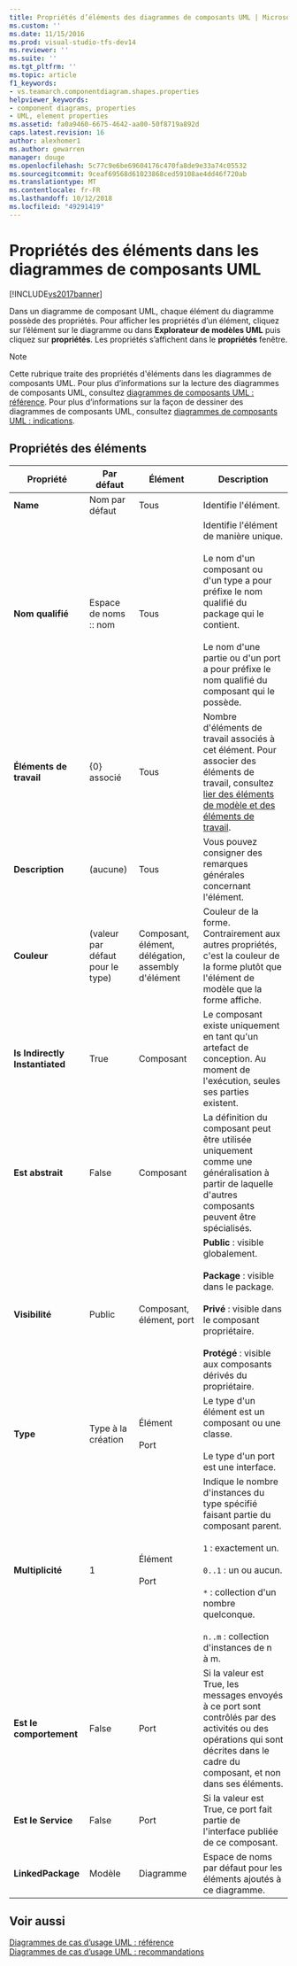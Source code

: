```yaml
---
title: Propriétés d’éléments des diagrammes de composants UML | Microsoft Docs
ms.custom: ''
ms.date: 11/15/2016
ms.prod: visual-studio-tfs-dev14
ms.reviewer: ''
ms.suite: ''
ms.tgt_pltfrm: ''
ms.topic: article
f1_keywords:
- vs.teamarch.componentdiagram.shapes.properties
helpviewer_keywords:
- component diagrams, properties
- UML, element properties
ms.assetid: fa0a9460-6675-4642-aa00-50f8719a892d
caps.latest.revision: 16
author: alexhomer1
ms.author: gewarren
manager: douge
ms.openlocfilehash: 5c77c9e6be69604176c470fa8de9e33a74c05532
ms.sourcegitcommit: 9ceaf69568d61023868ced59108ae4dd46f720ab
ms.translationtype: MT
ms.contentlocale: fr-FR
ms.lasthandoff: 10/12/2018
ms.locfileid: "49291419"
---
```

# <a name="properties-of-elements-on-uml-component-diagrams"></a>Propriétés des éléments dans les diagrammes de composants UML
[!INCLUDE[vs2017banner](../includes/vs2017banner.md)]

Dans un diagramme de composant UML, chaque élément du diagramme possède des propriétés. Pour afficher les propriétés d’un élément, cliquez sur l’élément sur le diagramme ou dans **Explorateur de modèles UML** puis cliquez sur **propriétés**. Les propriétés s’affichent dans le **propriétés** fenêtre.  
  
> [!NOTE]
>  Cette rubrique traite des propriétés d'éléments dans les diagrammes de composants UML. Pour plus d’informations sur la lecture des diagrammes de composants UML, consultez [diagrammes de composants UML : référence](../modeling/uml-component-diagrams-reference.md). Pour plus d’informations sur la façon de dessiner des diagrammes de composants UML, consultez [diagrammes de composants UML : indications](../modeling/uml-component-diagrams-guidelines.md).  
  
## <a name="properties-of-elements"></a>Propriétés des éléments  
  
|Propriété|Par défaut|Élément|Description|  
|--------------|-------------|-------------|-----------------|  
|**Name**|Nom par défaut|Tous|Identifie l'élément.|  
|**Nom qualifié**|Espace de noms :: nom|Tous|Identifie l'élément de manière unique.<br /><br /> Le nom d'un composant ou d'un type a pour préfixe le nom qualifié du package qui le contient.<br /><br /> Le nom d'une partie ou d'un port a pour préfixe le nom qualifié du composant qui le possède.|  
|**Éléments de travail**|{0} associé|Tous|Nombre d'éléments de travail associés à cet élément. Pour associer des éléments de travail, consultez [lier des éléments de modèle et des éléments de travail](../modeling/link-model-elements-and-work-items.md).|  
|**Description**|(aucune)|Tous|Vous pouvez consigner des remarques générales concernant l'élément.|  
|**Couleur**|(valeur par défaut pour le type)|Composant, élément, délégation, assembly d'élément|Couleur de la forme. Contrairement aux autres propriétés, c'est la couleur de la forme plutôt que l'élément de modèle que la forme affiche.|  
|**Is Indirectly Instantiated**|True|Composant|Le composant existe uniquement en tant qu'un artefact de conception. Au moment de l'exécution, seules ses parties existent.|  
|**Est abstrait**|False|Composant|La définition du composant peut être utilisée uniquement comme une généralisation à partir de laquelle d'autres composants peuvent être spécialisés.|  
|**Visibilité**|Public|Composant, élément, port|**Public** : visible globalement.<br /><br /> **Package** : visible dans le package.<br /><br /> **Privé** : visible dans le composant propriétaire.<br /><br /> **Protégé** : visible aux composants dérivés du propriétaire.|  
|**Type**|Type à la création|Élément<br /><br /> Port|Le type d'un élément est un composant ou une classe.<br /><br /> Le type d'un port est une interface.|  
|**Multiplicité**|1|Élément<br /><br /> Port|Indique le nombre d'instances du type spécifié faisant partie du composant parent.<br /><br /> `1` : exactement un.<br /><br /> `0..1` : un ou aucun.<br /><br /> `*` : collection d'un nombre quelconque.<br /><br /> `n..m` : collection d'instances de n à m.|  
|**Est le comportement**|False|Port|Si la valeur est True, les messages envoyés à ce port sont contrôlés par des activités ou des opérations qui sont décrites dans le cadre du composant, et non dans ses éléments.|  
|**Est le Service**|False|Port|Si la valeur est True, ce port fait partie de l'interface publiée de ce composant.|  
|**LinkedPackage**|Modèle|Diagramme|Espace de noms par défaut pour les éléments ajoutés à ce diagramme.|  
  
## <a name="see-also"></a>Voir aussi  
 [Diagrammes de cas d’usage UML : référence](../modeling/uml-use-case-diagrams-reference.md)   
 [Diagrammes de cas d’usage UML : recommandations](../modeling/uml-use-case-diagrams-guidelines.md)



